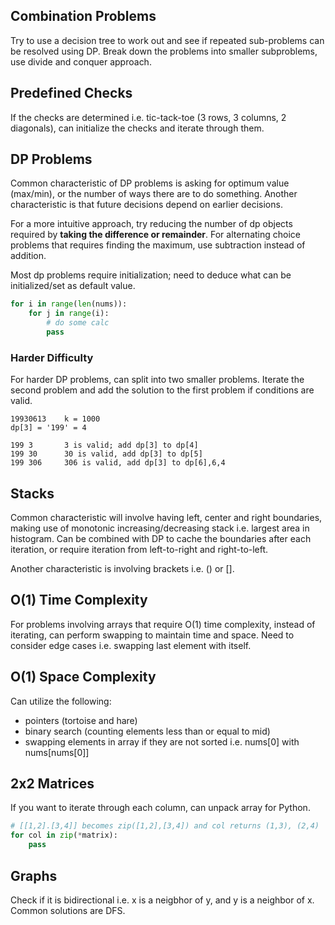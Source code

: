 ## Combination Problems

Try to use a decision tree to work out and see if repeated sub-problems can be resolved using DP. Break down the problems into smaller subproblems, use divide and conquer approach.

## Predefined Checks

If the checks are determined i.e. tic-tack-toe (3 rows, 3 columns, 2 diagonals), can initialize the checks and iterate through them.

## DP Problems

Common characteristic of DP problems is asking for optimum value (max/min), or the number of ways there are to do something. Another characteristic is that future decisions depend on earlier decisions.

For a more intuitive approach, try reducing the number of dp objects required by **taking the difference or remainder**. For alternating choice problems that requires finding the maximum, use subtraction instead of addition.

Most dp problems require initialization; need to deduce what can be initialized/set as default value.

```py
for i in range(len(nums)):
    for j in range(i):
        # do some calc
        pass
```

### Harder Difficulty

For harder DP problems, can split into two smaller problems. Iterate the second problem and add the solution to the first problem if conditions are valid.

```
19930613    k = 1000
dp[3] = '199' = 4

199 3       3 is valid; add dp[3] to dp[4]
199 30      30 is valid, add dp[3] to dp[5]
199 306     306 is valid, add dp[3] to dp[6],6,4
```

## Stacks

Common characteristic will involve having left, center and right boundaries, making use of monotonic increasing/decreasing stack i.e. largest area in histogram. Can be combined with DP to cache the boundaries after each iteration, or require iteration from left-to-right and right-to-left.

Another characteristic is involving brackets i.e. () or [].

## O(1) Time Complexity

For problems involving arrays that require O(1) time complexity, instead of iterating, can perform swapping to maintain time and space. Need to consider edge cases i.e. swapping last element with itself.

## O(1) Space Complexity

Can utilize the following:

- pointers (tortoise and hare)
- binary search (counting elements less than or equal to mid)
- swapping elements in array if they are not sorted i.e. nums[0] with nums[nums[0]]

## 2x2 Matrices

If you want to iterate through each column, can unpack array for Python.

```py
# [[1,2].[3,4]] becomes zip([1,2],[3,4]) and col returns (1,3), (2,4)
for col in zip(*matrix):
    pass
```

## Graphs

Check if it is bidirectional i.e. x is a neigbhor of y, and y is a neighbor of x. Common solutions are DFS.
